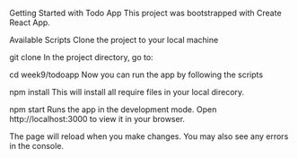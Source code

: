 Getting Started with Todo App This project was bootstrapped with Create React App.

Available Scripts Clone the project to your local machine

git clone In the project directory, go to:

cd week9/todoapp Now you can run the app by following the scripts

npm install This will install all require files in your local direcory.

npm start Runs the app in the development mode. Open http://localhost:3000 to view it in your browser.

The page will reload when you make changes. You may also see any errors in the console.